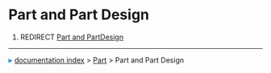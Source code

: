 # Part and Part Design
1.  REDIRECT [Part and PartDesign](Part_and_PartDesign.md)



---
![](images/Right_arrow.png) [documentation index](../README.md) > [Part](Part_Workbench.md) > Part and Part Design
